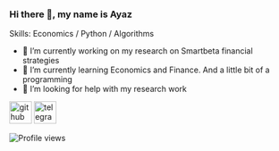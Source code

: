 ### Hi there 👋, my name is Ayaz

Skills: Economics / Python / Algorithms

- 🔭 I’m currently working on my research on Smartbeta financial strategies 
- 🌱 I’m currently learning Economics and Finance. And a little bit of a programming 
- 🤔 I’m looking for help with my research work 


[<img src='https://cdn.jsdelivr.net/npm/simple-icons@3.0.1/icons/github.svg' alt='github' height='40'>](https://github.com/Ayazor)  [<img src='https://cdn.jsdelivr.net/npm/simple-icons@3.0.1/icons/telegram.svg' alt='telegram' height='40'>](https://t.me/Ayazoro)  

![Profile views](https://gpvc.arturio.dev/Ayazor)  
